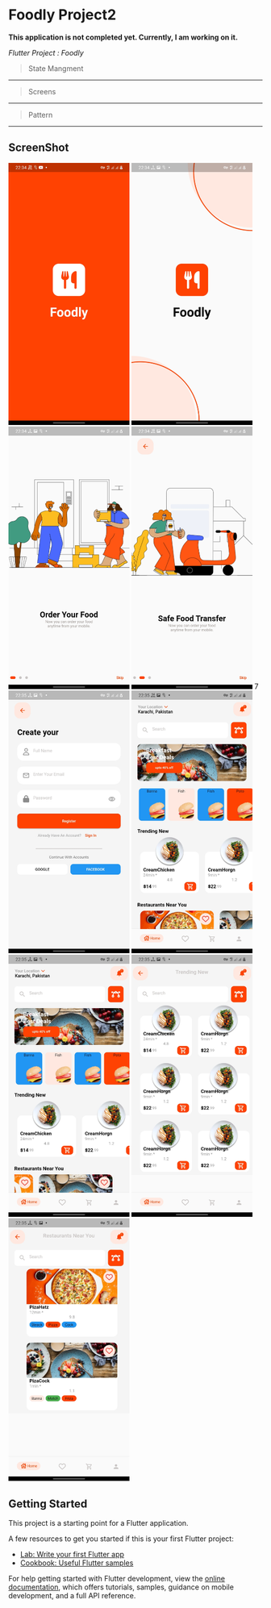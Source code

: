 # Foodly Project2

**This application is not completed yet. Currently, I am working on it.**

*Flutter Project : Foodly* 
> State Mangment
-------
> Screens
-------
> Pattern
-------
 
## ScreenShot
<p align="left">
  <img src="https://raw.githubusercontent.com/IGayoub/foodly-app-flutter/master/assets/img/foodlyScreens/Screen1.jpg" width="240" title="hover text">
  <img src="https://raw.githubusercontent.com/IGayoub/foodly-app-flutter/master/assets/img/foodlyScreens/Screen2.jpg" width="240" alt="accessibility text">
 <img src="https://raw.githubusercontent.com/IGayoub/foodly-app-flutter/master/assets/img/foodlyScreens/Screen3.jpg" width="240" alt="accessibility text">
 <img src="https://raw.githubusercontent.com/IGayoub/foodly-app-flutter/master/assets/img/foodlyScreens/Screen4.jpg" width="240" alt="accessibility text">
 7<img src="https://raw.githubusercontent.com/IGayoub/foodly-app-flutter/master/assets/img/foodlyScreens/Screen5.jpg" width="240" alt="accessibility text">
 <img src="https://raw.githubusercontent.com/IGayoub/foodly-app-flutter/master/assets/img/foodlyScreens/Screen6.jpg" width="240" alt="accessibility text">
 <img src="https://raw.githubusercontent.com/IGayoub/foodly-app-flutter/master/assets/img/foodlyScreens/Screen7.jpg" width="240" alt="accessibility text">
 <img src="https://raw.githubusercontent.com/IGayoub/foodly-app-flutter/master/assets/img/foodlyScreens/Screen8.jpg" width="240" alt="accessibility text">
 <img src="https://raw.githubusercontent.com/IGayoub/foodly-app-flutter/master/assets/img/foodlyScreens/Screen9.jpg" width="240" alt="accessibility text">
</p>

## Getting Started

This project is a starting point for a Flutter application.

A few resources to get you started if this is your first Flutter project:

- [Lab: Write your first Flutter app](https://docs.flutter.dev/get-started/codelab)
- [Cookbook: Useful Flutter samples](https://docs.flutter.dev/cookbook)

For help getting started with Flutter development, view the
[online documentation](https://docs.flutter.dev/), which offers tutorials,
samples, guidance on mobile development, and a full API reference.
